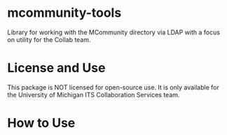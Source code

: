 # mcommunity-tools
Library for working with the MCommunity directory via LDAP with a focus on utility for the Collab team.

# License and Use
This package is NOT licensed for open-source use. It is only available for the University of Michigan ITS Collaboration Services team.

# How to Use
